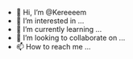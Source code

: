 - 👋 Hi, I’m @Kereeeem
- 👀 I’m interested in ...
- 🌱 I’m currently learning ...
- 💞️ I’m looking to collaborate on ...
- 📫 How to reach me ...

<!---
Kereeeem/Kereeeem is a ✨ special ✨ repository because its `README.md` (this file) appears on your GitHub profile.
You can click the Preview link to take a look at your changes.
--->
